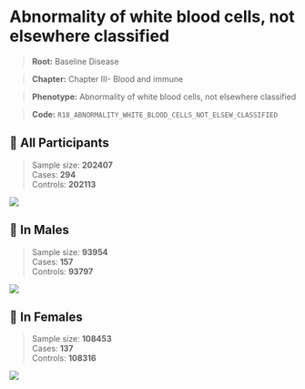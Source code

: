 # Abnormality of white blood cells, not elsewhere classified

> **Root:** Baseline Disease  

> **Chapter:** Chapter III- Blood and immune  

> **Phenotype:** Abnormality of white blood cells, not elsewhere classified  

> **Code:** `R18_ABNORMALITY_WHITE_BLOOD_CELLS_NOT_ELSEW_CLASSIFIED`

## 🧪 All Participants  
> Sample size: **202407**  
> Cases: **294**  
> Controls: **202113**
<img src="/Disease/Figures/ALL/Incidence/R18_ABNORMALITY_WHITE_BLOOD_CELLS_NOT_ELSEW_CLASSIFIED.png"/>
<CsvTable src="/Disease/Data/ALL/Incidence/COX_R18_ABNORMALITY_WHITE_BLOOD_CELLS_NOT_ELSEW_CLASSIFIED.csv" label="🔍 View full results" />

## 👨 In Males  
> Sample size: **93954**  
> Cases: **157**  
> Controls: **93797**
<img src="/Disease/Figures/Male/Incidence/R18_ABNORMALITY_WHITE_BLOOD_CELLS_NOT_ELSEW_CLASSIFIED.png"/>
<CsvTable src="/Disease/Data/Male/Incidence/COX_R18_ABNORMALITY_WHITE_BLOOD_CELLS_NOT_ELSEW_CLASSIFIED.csv" label="🔍 View full results" />

## 👩 In Females  
> Sample size: **108453**  
> Cases: **137**  
> Controls: **108316**
<img src="/Disease/Figures/Female/Incidence/R18_ABNORMALITY_WHITE_BLOOD_CELLS_NOT_ELSEW_CLASSIFIED.png"/>
<CsvTable src="/Disease/Data/Female/Incidence/COX_R18_ABNORMALITY_WHITE_BLOOD_CELLS_NOT_ELSEW_CLASSIFIED.csv" label="🔍 View full results" />

